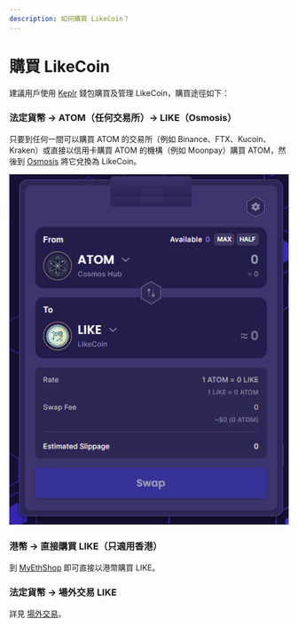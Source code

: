 ```yaml
---
description: 如何購買 LikeCoin？
---
```


# 購買 LikeCoin

建議用戶使用 [Keplr](../wallet/keplr.md) 錢包購買及管理 LikeCoin，購買途徑如下：

### 法定貨幣 -> ATOM（任何交易所）-> LIKE（Osmosis）

只要到任何一間可以購買 ATOM 的交易所（例如 Binance、FTX、Kucoin、Kraken）或直接以信用卡購買 ATOM 的機構（例如 Moonpay）購買 ATOM，然後到 [Osmosis](../liquidity-mining/osmosis.md) 將它兌換為 LikeCoin。

![](<../../.gitbook/assets/ATOM to LIKE.png>)

### 港幣 -> 直接購買 LIKE（只適用香港）

到 [MyEthShop](registering-and-trade-in-myethshop.md) 即可直接以港幣購買 LIKE。

### 法定貨幣 -> 場外交易 LIKE

詳見 [場外交易](otc.md)。
